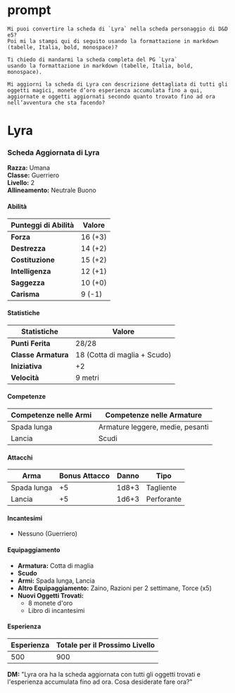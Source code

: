 # prompt

```
Mi puoi convertire la scheda di `Lyra` nella scheda personaggio di D&D e5? 
Poi mi la stampi qui di seguito usando la formattazione in markdown (tabelle, Italia, bold, monospace)?
```

```
Ti chiedo di mandarmi la scheda completa del PG `Lyra`
usando la formattazione in markdown (tabelle, Italia, bold, monospace).
```

```
Mi aggiorni la scheda di Lyra con descrizione dettagliata di tutti gli oggetti magici, monete d’oro esperienza accumulata fino a qui, aggiornate e oggetti aggiornati secondo quanto trovato fino ad ora nell’avventura che sta facendo?
```
# Lyra

### Scheda Aggiornata di Lyra

**Razza:** Umana  
**Classe:** Guerriero  
**Livello:** 2  
**Allineamento:** Neutrale Buono

#### Abilità

| **Punteggi di Abilità** | **Valore** |
| --- | --- |
| **Forza** | 16 (+3) |
| **Destrezza** | 14 (+2) |
| **Costituzione** | 15 (+2) |
| **Intelligenza** | 12 (+1) |
| **Saggezza** | 10 (+0) |
| **Carisma** | 9 (-1) |

#### Statistiche

| **Statistiche** | **Valore** |
| --- | --- |
| **Punti Ferita** | 28/28 |
| **Classe Armatura** | 18 (Cotta di maglia + Scudo) |
| **Iniziativa** | +2 |
| **Velocità** | 9 metri |

#### Competenze

| **Competenze nelle Armi** | **Competenze nelle Armature** |
| --- | --- |
| Spada lunga | Armature leggere, medie, pesanti |
| Lancia | Scudi |

#### Attacchi

| **Arma** | **Bonus Attacco** | **Danno** | **Tipo** |
| --- | --- | --- | --- |
| Spada lunga | +5 | 1d8+3 | Tagliente |
| Lancia | +5 | 1d6+3 | Perforante |

#### Incantesimi

- Nessuno (Guerriero)

#### Equipaggiamento

- **Armatura:** Cotta di maglia
- **Scudo**
- **Armi:** Spada lunga, Lancia
- **Altro Equipaggiamento:** Zaino, Razioni per 2 settimane, Torce (x5)
- **Nuovi Oggetti Trovati:** 
  - 8 monete d'oro
  - Libro di incantesimi

#### Esperienza

| **Esperienza** | **Totale per il Prossimo Livello** |
| --- | --- |
| 500 | 900 |

**DM:** "Lyra ora ha la scheda aggiornata con tutti gli oggetti trovati e l'esperienza accumulata fino ad ora. Cosa desiderate fare ora?"